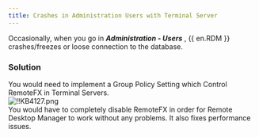 ```yaml
---
title: Crashes in Administration Users with Terminal Server
---
```

Occasionally, when you go in ***Administration - Users*** , {{ en.RDM }} crashes/freezes or loose connection to the database.
### Solution
You would need to implement a Group Policy Setting which Control RemoteFX in Terminal Servers.  
![!!KB4127.png](https://webdevolutions.azureedge.net/docs/en/kb/KB4127.png)  
You would have to completely disable RemoteFX in order for Remote Desktop Manager to work without any problems. It also fixes performance issues.

